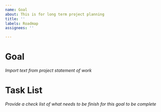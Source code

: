 ```yaml
---
name: Goal
about: This is for long term project planning
title: ''
labels: Roadmap
assignees: ''

---
```


# Goal
_Import text from project statement of work_

# Task List
_Provide a check list of what needs to be finish for this goal to be complete_
